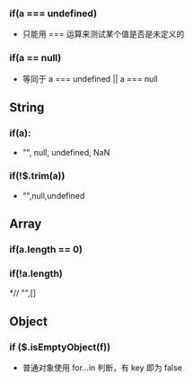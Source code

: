 
###  if(a === undefined)
* 只能用 === 运算来测试某个值是否是未定义的

### if(a == null)
* 等同于 a === undefined || a === null
## String

### if(a):
* "", null, undefined, NaN

### if(!$.trim(a))
* "",null,undefined

## Array
### if(a.length == 0)
### if(!a.length)
*// "",[]

## Object
### if ($.isEmptyObject(f))
* 普通对象使用 for...in 判断，有 key 即为 false